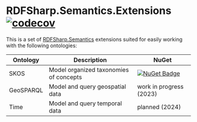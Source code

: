 # RDFSharp.Semantics.Extensions [![codecov](https://codecov.io/gh/mdesalvo/RDFSharp.Semantics.Extensions/branch/master/graph/badge.svg?token=ToNB0SAtVt)](https://codecov.io/gh/mdesalvo/RDFSharp.Semantics.Extensions)

This is a set of <a href="https://github.com/mdesalvo/RDFSharp.Semantics">RDFSharp.Semantics</a> extensions suited for easily working with the following ontologies: 


|Ontology|Description|NuGet|
|---|---|---|
|SKOS|Model organized taxonomies of concepts|[![NuGet Badge](https://buildstats.info/nuget/RDFSharp.Semantics.Extensions.SKOS)](https://www.nuget.org/packages/RDFSharp.Semantics.Extensions.SKOS)|
|GeoSPARQL|Model and query geospatial data|work in progress (2023)|
|Time|Model and query temporal data|planned (2024)|
